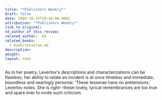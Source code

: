 ```yaml
---
title: "*Publishers Weekly*"
draft: false
date: 2000-10-25T20:40:00.000Z
attribution: "*Publishers Weekly*"
link_to_original:
nd_author_of_this_review:
related_author: .md
related_books:
  - book/tesserae.md
description:
weight:
layout: none
---
```

As in her poetry, Levertov's descriptions and characterizations can be flawless; her ability to relate an incident is at once timeless and immediate, boundless and searingly personal. 'These tesserae have no pretensions,' Levertov notes. She is right--these lovely, lyrical remembrances are too true and spare ever to invite such criticism.

